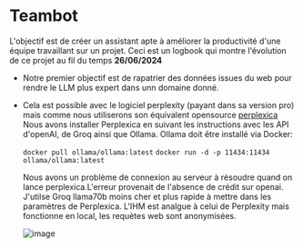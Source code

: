 # Teambot

L'objectif est de créer un assistant apte à améliorer la productivité d'une équipe travaillant sur un projet.
Ceci est un logbook qui montre l'évolution de ce projet au fil du temps
**26/06/2024**
- Notre premier objectif est de rapatrier des données issues du web pour rendre le LLM plus expert dans unn domaine donné.
- Cela est possible avec le logiciel perplexity (payant dans sa version pro) mais comme nous utiliserons son équivalent opensource [perplexica](https://github.com/ItzCrazyKns/Perplexica)
  Nous avons installer Perplexica en suivant les instructions avec les API d'openAI, de Groq ainsi que Ollama. Ollama doit être installé via Docker:
  
  `docker pull ollama/ollama:latest`
  `docker run -d -p 11434:11434 ollama/ollama:latest`

  Nous avons un problème de connexion au serveur à résoudre quand on lance perplexica.L'erreur provenait de l'absence de crédit sur openai. J'utilse Groq llama70b moins cher et plus rapide à mettre dans les paramètres de Perplexica. L'IHM est analgue à celui de Perplexity mais fonctionne en local, les requètes web sont anonymisées.

  ![image](https://github.com/jpbrasile/Teambot/assets/8331027/bde4c7f5-dc9a-4c86-a3bc-9d475a334f74)

